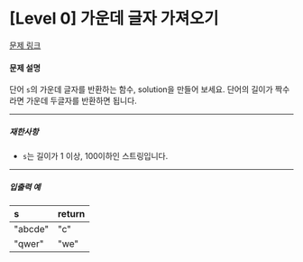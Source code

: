 # [Level 0] 가운데 글자 가져오기

[문제 링크](https://school.programmers.co.kr/learn/courses/30/lessons/12903)

#### 문제 설명

단어 ```s```의 가운데 글자를 반환하는 함수, solution을 만들어 보세요. 단어의 길이가 짝수라면 가운데 두글자를 반환하면 됩니다.

---

##### 재한사항

- ```s```는 길이가 1 이상, 100이하인 스트링입니다.

---

##### 입출력 예

|s|return|
|:---|:---|
|"abcde"|"c"|
|"qwer"|"we"|
